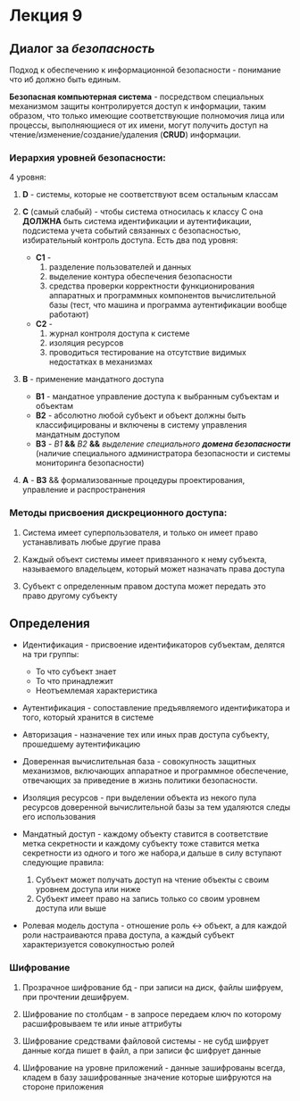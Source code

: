 # Лекция 9

## Диалог за _безопасность_

Подход к обеспечению к информационной безопасности - понимание что иб должно быть единым.

**Безопасная компьютерная система** - посредством специальных механизмом защиты контролируется доступ к информации, таким образом, что только имеющие соответствующие полномочия лица или процессы, выполняющиеся от их имени, могут получить доступ на чтение/изменение/создание/удаления (**CRUD**) информации.

### Иерархия уровней безопасности:

4 уровня:

1) **D** - системы, которые не соответствуют всем остальным классам

2) **C** (самый слабый) - чтобы система относилась к классу C она **ДОЛЖНА** быть система идентификации и аутентификации, подсистема учета событий связанных с безопасностью, избирательный контроль доступа. Есть два под уровня:

    * **С1** -
        1) разделение пользователей и данных
        2) выделение контура обеспечения безопасности
        3) средства проверки корректности функционирования аппаратных и программных компонентов вычислительной базы (тест, что машина и программа аутентификации вообще работают)
    * **С2** -
        1) журнал контроля доступа к системе
        2) изоляция ресурсов
        3) проводиться тестирование на отсутствие видимых недостатках в механизмах

3) **B** - применение мандатного доступа

    * **B1** - мандатное управление доступа к выбранным субъектам и объектам
    * **B2** - абсолютно любой субъект и объект должны быть классифицированы и включены в систему управления мандатным доступом
    * **B3** - _B1_ **&&** _B2_ **&&** _выделение специального **домена безопасности**_ (наличие специального администратора безопасности и системы мониторинга безопасности)

4) **A** - **B3** && формализованные процедуры проектирования, управление и распространения

### Методы присвоения дискреционного доступа:

1. Система имеет суперпользователя, и только он имеет право устанавливать любые другие права

2. Каждый объект системы имеет привязанного к нему субъекта, называемого владельцем, который может назначать права доступа

3. Субъект с определенным правом доступа может передать это право другому субъекту


## Определения 

- Идентификация - присвоение идентификаторов субъектам, делятся на три группы:

    * То что субъект знает
    * То что принадлежит
    * Неотъемлемая характеристика

- Аутентификация - сопоставление предъявляемого идентификатора и того, который хранится в системе

- Авторизация - назначение тех или иных прав доступа субъекту, прошедшему аутентификацию

- Доверенная вычислительная база - совокупность защитных механизмов, включающих аппаратное и программное обеспечение, отвечающих за приведение в жизнь политики безопасности.

- Изоляция ресурсов - при выделении объекта из некого пула ресурсов доверенной вычислительной базы за тем удаляются следы его использования

- Мандатный доступ - каждому объекту ставится в соответствие метка секретности и каждому субъекту тоже ставится метка секретности из одного и того же набора,и дальше в силу вступают следующие правила:

    1) Субъект может получать доступ на чтение объекты с своим уровнем доступа или ниже
    2) Субъект имеет право на запись только со своим уровнем доступа или выше 

- Ролевая модель доступа - отношение роль <-> объект, а для каждой роли настраиваются права доступа, а каждый субъект характеризуется совокупностью ролей


### Шифрование

1) Прозрачное шифрование бд - при записи на диск, файлы шифруем, при прочтении дешифруем.

2) Шифрование по столбцам - в запросе передаем ключ по которому расшифровываем те или иные аттрибуты

3) Шифрование средствами файловой системы - не субд шифрует данные когда пишет в файл, а при записи фс шифрует данные

4) Шифрование на уровне приложений - данные зашифрованы всегда, кладем в базу зашифрованные значение которые шифруются на стороне приложения 